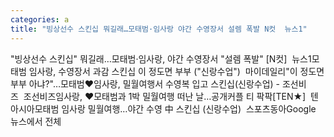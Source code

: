 ```yaml
---
categories: a
title: "빙상선수 스킨십 뭐길래…모태범·임사랑 야간 수영장서 설렘 폭발 N컷  뉴스1"
---
```

"빙상선수 스킨십" 뭐길래…모태범·임사랑, 야간 수영장서 "설렘 폭발" [N컷]&nbsp;&nbsp;뉴스1모태범 임사랑, 수영장서 과감 스킨십 이 정도면 부부 ("신랑수업")&nbsp;&nbsp;마이데일리"이 정도면 부부 아냐?"…모태범♥임사랑, 밀월여행서 수영복 입고 스킨십(신랑수업) - 조선비즈&nbsp;&nbsp;조선비즈임사랑, ♥모태범과 1박 밀월여행 떠난 날…공개커플 티 팍팍[TEN★]&nbsp;&nbsp;텐아시아모태범 임사랑 밀월여행…야간 수영 中 스킨십 (신랑수업)&nbsp;&nbsp;스포츠동아Google 뉴스에서 전체